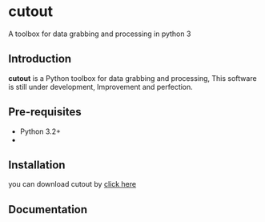 cutout
======

A toolbox for data grabbing and processing in python 3



Introduction
------------

**cutout** is a Python toolbox for data grabbing and processing, This software is still under development, Improvement and perfection.


Pre-requisites
--------------

 * Python 3.2+
 * 
 


Installation
------------

you can download cutout by [click here](https://github.com/yangjiePro/cutout/archive/master.zip)


Documentation
-------------

